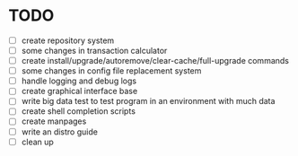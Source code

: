 # TODO

- [ ] create repository system
- [ ] some changes in transaction calculator
- [ ] create install/upgrade/autoremove/clear-cache/full-upgrade commands
- [ ] some changes in config file replacement system
- [ ] handle logging and debug logs
- [ ] create graphical interface base
- [ ] write big data test to test program in an environment with much data
- [ ] create shell completion scripts
- [ ] create manpages
- [ ] write an distro guide
- [ ] clean up
